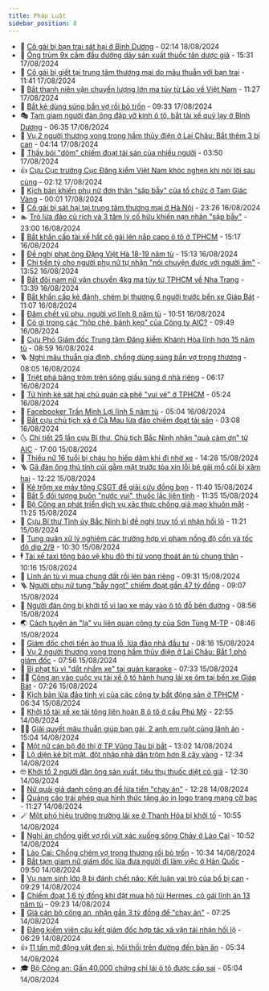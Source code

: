 ```yaml
---
title: Pháp Luật
sidebar_position: 8
---
```


<!-- dantri-phap-luat:START -->
- 🌊 [Cô gái bị bạn trai sát hại ở Bình Dương](https://dantri.com.vn/phap-luat/co-gai-bi-ban-trai-sat-hai-o-binh-duong-20240818090407589.htm) - 02:14 18/08/2024
- 🐲 [Ông trùm 9x cầm đầu đường dây sản xuất thuốc tân dược giả](https://dantri.com.vn/phap-luat/ong-trum-9x-cam-dau-duong-day-san-xuat-thuoc-tan-duoc-gia-20240817220051579.htm) - 15:31 17/08/2024
- 🌁 [Cô gái bị giết tại trung tâm thương mại do mâu thuẫn với bạn trai](https://dantri.com.vn/phap-luat/co-gai-bi-giet-tai-trung-tam-thuong-mai-do-mau-thuan-voi-ban-trai-20240817175946154.htm) - 11:41 17/08/2024
- 🎃 [Bắt thanh niên vận chuyển lượng lớn ma túy từ Lào về Việt Nam](https://dantri.com.vn/phap-luat/bat-thanh-nien-van-chuyen-luong-lon-ma-tuy-tu-lao-ve-viet-nam-20240817181745927.htm) - 11:27 17/08/2024
- 🦅 [Bắt kẻ dùng súng bắn vợ rồi bỏ trốn](https://dantri.com.vn/phap-luat/bat-ke-dung-sung-ban-vo-roi-bo-tron-20240817155717611.htm) - 09:33 17/08/2024
- 🎭 [Tạm giam người đàn ông đập vỡ kính ô tô, bắt tài xế quỳ lạy ở Bình Dương](https://dantri.com.vn/phap-luat/tam-giam-nguoi-dan-ong-dap-vo-kinh-o-to-bat-tai-xe-quy-lay-o-binh-duong-20240817130635091.htm) - 06:35 17/08/2024
- 🤗 [Vụ 2 người thương vong trong hầm thủy điện ở Lai Châu: Bắt thêm 3 bị can](https://dantri.com.vn/phap-luat/vu-2-nguoi-thuong-vong-trong-ham-thuy-dien-o-lai-chau-bat-them-3-bi-can-20240817104820321.htm) - 04:14 17/08/2024
- 🚀 [Thầy bói &quot;dỏm&quot; chiếm đoạt tài sản của nhiều người](https://dantri.com.vn/phap-luat/thay-boi-dom-chiem-doat-tai-san-cua-nhieu-nguoi-20240817102823356.htm) - 03:50 17/08/2024
- 👍 [Cựu Cục trưởng Cục Đăng kiểm Việt Nam khóc nghẹn khi nói lời sau cùng](https://dantri.com.vn/phap-luat/cuu-cuc-truong-cuc-dang-kiem-viet-nam-khoc-nghen-khi-noi-loi-sau-cung-20240817084925675.htm) - 02:12 17/08/2024
- 🧐 [Kịch bản khiến phụ nữ đơn thân &quot;sập bẫy&quot; của tổ chức ở Tam Giác Vàng](https://dantri.com.vn/phap-luat/kich-ban-khien-phu-nu-don-than-sap-bay-cua-to-chuc-o-tam-giac-vang-20240816220319056.htm) - 00:01 17/08/2024
- 🫶 [Cô gái bị sát hại tại trung tâm thương mại ở Hà Nội](https://dantri.com.vn/phap-luat/co-gai-bi-sat-hai-tai-trung-tam-thuong-mai-o-ha-noi-20240816234435341.htm) - 23:26 16/08/2024
- 🏊 [Trò lừa đảo cũ rích và 3 tâm lý cố hữu khiến nạn nhân &quot;sập bẫy&quot;](https://dantri.com.vn/phap-luat/tro-lua-dao-cu-rich-va-3-tam-ly-co-huu-khien-nan-nhan-sap-bay-20240813144846352.htm) - 23:00 16/08/2024
- 🌋 [Bắt khẩn cấp tài xế hất cô gái lên nắp capo ô tô ở TPHCM](https://dantri.com.vn/phap-luat/bat-khan-cap-tai-xe-hat-co-gai-len-nap-capo-o-to-o-tphcm-20240816220122145.htm) - 15:17 16/08/2024
- 👹 [Đề nghị phạt ông Đặng Việt Hà 18-19 năm tù](https://dantri.com.vn/phap-luat/de-nghi-phat-ong-dang-viet-ha-18-19-nam-tu-20240816213433792.htm) - 15:13 16/08/2024
- 🫣 [Chi tiền tỷ cho người phụ nữ tự nhận &quot;nói chuyện được với người âm&quot;](https://dantri.com.vn/phap-luat/chi-tien-ty-cho-nguoi-phu-nu-tu-nhan-noi-chuyen-duoc-voi-nguoi-am-20240816185845413.htm) - 13:52 16/08/2024
- 🎃 [Bắt đôi nam nữ vận chuyển 4kg ma túy từ TPHCM về Nha Trang](https://dantri.com.vn/phap-luat/bat-doi-nam-nu-van-chuyen-4kg-ma-tuy-tu-tphcm-ve-nha-trang-20240816200018170.htm) - 13:39 16/08/2024
- 🌝 [Bắt khẩn cấp kẻ đánh, chém bị thương 6 người trước bến xe Giáp Bát](https://dantri.com.vn/phap-luat/bat-khan-cap-ke-danh-chem-bi-thuong-6-nguoi-truoc-ben-xe-giap-bat-20240816175753797.htm) - 11:07 16/08/2024
- 🚀 [Đâm chết vũ phu, người vợ lĩnh 8 năm tù](https://dantri.com.vn/phap-luat/dam-chet-vu-phu-nguoi-vo-linh-8-nam-tu-20240816171722362.htm) - 10:51 16/08/2024
- 🥷 [Có gì trong các &quot;hộp chè, bánh kẹo&quot; của Công ty AIC?](https://dantri.com.vn/phap-luat/co-gi-trong-cac-hop-che-banh-keo-cua-cong-ty-aic-20240816162826504.htm) - 09:49 16/08/2024
- 👺 [Cựu Phó Giám đốc Trung tâm Đăng kiểm Khánh Hòa lĩnh hơn 15 năm tù](https://dantri.com.vn/phap-luat/cuu-pho-giam-doc-trung-tam-dang-kiem-khanh-hoa-linh-hon-15-nam-tu-20240816124246480.htm) - 08:59 16/08/2024
- 🪜 [Nghi mâu thuẫn gia đình, chồng dùng súng bắn vợ trọng thương](https://dantri.com.vn/phap-luat/nghi-mau-thuan-gia-dinh-chong-dung-sung-ban-vo-trong-thuong-20240816144854934.htm) - 08:05 16/08/2024
- 🦄 [Triệt phá băng trộm trên sông giấu súng ở nhà riêng](https://dantri.com.vn/phap-luat/triet-pha-bang-trom-tren-song-giau-sung-o-nha-rieng-20240816114419825.htm) - 06:17 16/08/2024
- 🦍 [Tử hình kẻ sát hại chủ quán cà phê &quot;vui vẻ&quot; ở TPHCM](https://dantri.com.vn/phap-luat/tu-hinh-ke-sat-hai-chu-quan-ca-phe-vui-ve-o-tphcm-20240816121307645.htm) - 05:24 16/08/2024
- 🌁 [Facebooker Trần Minh Lợi lĩnh 5 năm tù](https://dantri.com.vn/phap-luat/facebooker-tran-minh-loi-linh-5-nam-tu-20240816111515680.htm) - 05:04 16/08/2024
- 💯 [Bắt cựu chủ tịch xã ở Cà Mau lừa đảo chiếm đoạt tài sản](https://dantri.com.vn/phap-luat/bat-cuu-chu-tich-xa-o-ca-mau-lua-dao-chiem-doat-tai-san-20240816095348926.htm) - 03:08 16/08/2024
- 🌜 [Chi tiết 25 lần cựu Bí thư, Chủ tịch Bắc Ninh nhận &quot;quà cảm ơn&quot; từ AIC](https://dantri.com.vn/phap-luat/chi-tiet-25-lan-cuu-bi-thu-chu-tich-bac-ninh-nhan-qua-cam-on-tu-aic-20240815220224434.htm) - 17:00 15/08/2024
- 👹 [Thiếu nữ 16 tuổi bị cháu họ hiếp dâm khi đi nhờ xe](https://dantri.com.vn/phap-luat/thieu-nu-16-tuoi-bi-chau-ho-hiep-dam-khi-di-nho-xe-20240815205510806.htm) - 14:28 15/08/2024
- 🪜 [Gã đàn ông thú tính cúi gằm mặt trước tòa xin lỗi bé gái mồ côi bị xâm hại](https://dantri.com.vn/phap-luat/ga-dan-ong-thu-tinh-cui-gam-mat-truoc-toa-xin-loi-be-gai-mo-coi-bi-xam-hai-20240815171812106.htm) - 12:22 15/08/2024
- 🦩 [Kẻ trộm xe máy tông CSGT để giải cứu đồng bọn](https://dantri.com.vn/phap-luat/ke-trom-xe-may-tong-csgt-de-giai-cuu-dong-bon-20240815181852257.htm) - 11:40 15/08/2024
- 💂 [Bắt 5 đối tượng buôn &quot;nước vui&quot;, thuốc lắc liên tỉnh](https://dantri.com.vn/phap-luat/bat-5-doi-tuong-buon-nuoc-vui-thuoc-lac-lien-tinh-20240815172747575.htm) - 11:35 15/08/2024
- 💃 [Bộ Công an phát triển dịch vụ xác thực chống giả mạo khuôn mặt](https://dantri.com.vn/phap-luat/bo-cong-an-phat-trien-dich-vu-xac-thuc-chong-gia-mao-khuon-mat-20240815161222140.htm) - 11:25 15/08/2024
- 🧐 [Cựu Bí thư Tỉnh ủy Bắc Ninh bị đề nghị truy tố vì nhận hối lộ](https://dantri.com.vn/phap-luat/cuu-bi-thu-tinh-uy-bac-ninh-bi-de-nghi-truy-to-vi-nhan-hoi-lo-20240815182024300.htm) - 11:21 15/08/2024
- 🤗 [Tung quân xử lý nghiêm các trường hợp vi phạm nồng độ cồn và tốc độ dịp 2/9](https://dantri.com.vn/phap-luat/tung-quan-xu-ly-nghiem-cac-truong-hop-vi-pham-nong-do-con-va-toc-do-dip-29-20240815165758970.htm) - 10:30 15/08/2024
- 🕴 [Tài xế taxi tông bảo vệ khu đô thị tử vong thoát án tù chung thân](https://dantri.com.vn/phap-luat/tai-xe-taxi-tong-bao-ve-khu-do-thi-tu-vong-thoat-an-tu-chung-than-20240815164341902.htm) - 10:16 15/08/2024
- 🐎 [Lĩnh án tù vì mua chung đất rồi lén bán riêng](https://dantri.com.vn/phap-luat/linh-an-tu-vi-mua-chung-dat-roi-len-ban-rieng-20240815152923875.htm) - 09:31 15/08/2024
- 🪜 [Người phụ nữ tung &quot;bẫy ngọt&quot; chiếm đoạt gần 47 tỷ đồng](https://dantri.com.vn/phap-luat/nguoi-phu-nu-tung-bay-ngot-chiem-doat-gan-47-ty-dong-20240815144435967.htm) - 09:07 15/08/2024
- 🤭 [Người đàn ông bị khởi tố vì lao xe máy vào ô tô đỗ bên đường](https://dantri.com.vn/phap-luat/nguoi-dan-ong-bi-khoi-to-vi-lao-xe-may-vao-o-to-do-ben-duong-20240815153628126.htm) - 08:56 15/08/2024
- 🌏 [Cách tuyên án &quot;lạ&quot; vụ liên quan công ty của Sơn Tùng M-TP](https://dantri.com.vn/phap-luat/cach-tuyen-an-la-vu-lien-quan-cong-ty-cua-son-tung-m-tp-20240815153613642.htm) - 08:46 15/08/2024
- 🎃 [Giám đốc chơi tiền ảo thua lỗ, lừa đảo nhà đầu tư](https://dantri.com.vn/phap-luat/giam-doc-choi-tien-ao-thua-lo-lua-dao-nha-dau-tu-20240815145302983.htm) - 08:16 15/08/2024
- 🗽 [Vụ 2 người thương vong trong hầm thủy điện ở Lai Châu: Bắt 1 phó giám đốc](https://dantri.com.vn/phap-luat/vu-2-nguoi-thuong-vong-trong-ham-thuy-dien-o-lai-chau-bat-1-pho-giam-doc-20240815143741225.htm) - 07:56 15/08/2024
- 🌁 [Bị phạt tù vì &quot;dắt nhầm xe&quot; tại quán karaoke](https://dantri.com.vn/phap-luat/bi-phat-tu-vi-dat-nham-xe-tai-quan-karaoke-20240815131822308.htm) - 07:33 15/08/2024
- 🧑‍💻 [Công an vào cuộc vụ tài xế ô tô hành hung lái xe ôm tại bến xe Giáp Bát](https://dantri.com.vn/phap-luat/cong-an-vao-cuoc-vu-tai-xe-o-to-hanh-hung-lai-xe-om-tai-ben-xe-giap-bat-20240815141529099.htm) - 07:26 15/08/2024
- 🌮 [Kịch bản lừa đảo tinh vi của các công ty bất động sản ở TPHCM](https://dantri.com.vn/phap-luat/kich-ban-lua-dao-tinh-vi-cua-cac-cong-ty-bat-dong-san-o-tphcm-20240815132953237.htm) - 06:34 15/08/2024
- 🤗 [Khởi tố tài xế xe tải tông liên hoàn 8 ô tô ở cầu Phú Mỹ](https://dantri.com.vn/phap-luat/khoi-to-tai-xe-xe-tai-tong-lien-hoan-8-o-to-o-cau-phu-my-20240814211241759.htm) - 22:55 14/08/2024
- 👨‍🏫 [Giải quyết mâu thuẫn giúp bạn gái, 2 anh em ruột cùng lãnh án](https://dantri.com.vn/phap-luat/giai-quyet-mau-thuan-giup-ban-gai-2-anh-em-ruot-cung-lanh-an-20240814185407487.htm) - 15:04 14/08/2024
- 🎉 [Một nữ cán bộ đô thị ở TP Vũng Tàu bị bắt](https://dantri.com.vn/phap-luat/mot-nu-can-bo-do-thi-o-tp-vung-tau-bi-bat-20240814190651862.htm) - 13:02 14/08/2024
- 🤗 [Lộ diện kẻ bịt mặt, đột nhập nhà dân trộm hơn 8 cây vàng](https://dantri.com.vn/phap-luat/lo-dien-ke-bit-mat-dot-nhap-nha-dan-trom-hon-8-cay-vang-20240814174813888.htm) - 12:34 14/08/2024
- 🤓 [Khởi tố 2 người đàn ông sản xuất, tiêu thụ thuốc diệt cỏ giả](https://dantri.com.vn/phap-luat/khoi-to-2-nguoi-dan-ong-san-xuat-tieu-thu-thuoc-diet-co-gia-20240814181916331.htm) - 12:30 14/08/2024
- 👹 [Nữ quái giả danh công an để lừa tiền &quot;chạy án&quot;](https://dantri.com.vn/phap-luat/nu-quai-gia-danh-cong-an-de-lua-tien-chay-an-20240814191832698.htm) - 12:28 14/08/2024
- 🐘 [Quảng cáo trái phép qua hình thức tặng áo in logo trang mạng cờ bạc](https://dantri.com.vn/phap-luat/quang-cao-trai-phep-qua-hinh-thuc-tang-ao-in-logo-trang-mang-co-bac-20240718222518406.htm) - 11:27 14/08/2024
- 🪄 [Một phó hiệu trưởng trường lái xe ở Thanh Hóa bị khởi tố](https://dantri.com.vn/phap-luat/mot-pho-hieu-truong-truong-lai-xe-o-thanh-hoa-bi-khoi-to-20240814164415927.htm) - 10:55 14/08/2024
- 💄 [Nghi án chồng giết vợ rồi vứt xác xuống sông Chảy ở Lào Cai](https://dantri.com.vn/phap-luat/nghi-an-chong-giet-vo-roi-vut-xac-xuong-song-chay-o-lao-cai-20240814174300323.htm) - 10:52 14/08/2024
- 🐎 [Lào Cai: Chồng chém vợ trọng thương rồi bỏ trốn](https://dantri.com.vn/phap-luat/lao-cai-chong-chem-vo-trong-thuong-roi-bo-tron-20240814172939867.htm) - 10:34 14/08/2024
- 💯 [Bắt tạm giam nữ giám đốc lừa đưa người đi làm việc ở Hàn Quốc](https://dantri.com.vn/phap-luat/bat-tam-giam-nu-giam-doc-lua-dua-nguoi-di-lam-viec-o-han-quoc-20240814161031164.htm) - 09:50 14/08/2024
- 💯 [Vụ nam sinh lớp 8 bị đánh chết não: Kết luận vai trò của bố bị can](https://dantri.com.vn/phap-luat/vu-nam-sinh-lop-8-bi-danh-chet-nao-ket-luan-vai-tro-cua-bo-bi-can-20240814162014294.htm) - 09:29 14/08/2024
- 🌈 [Chiếm đoạt 1,6 tỷ đồng khi đặt mua hộ túi Hermes, cô gái lĩnh án 13 năm tù](https://dantri.com.vn/phap-luat/chiem-doat-16-ty-dong-khi-dat-mua-ho-tui-hermes-co-gai-linh-an-13-nam-tu-20240814161518747.htm) - 09:23 14/08/2024
- 🧠 [Giả cán bộ công an, nhận gần 3 tỷ đồng để &quot;chạy án&quot;](https://dantri.com.vn/phap-luat/gia-can-bo-cong-an-nhan-gan-3-ty-dong-de-chay-an-20240814140914045.htm) - 07:25 14/08/2024
- 🌈 [Đăng kiểm viên câu kết giám đốc hợp tác xã vận tải nhận hối lộ](https://dantri.com.vn/phap-luat/dang-kiem-vien-cau-ket-giam-doc-hop-tac-xa-van-tai-nhan-hoi-lo-20240814125914719.htm) - 06:29 14/08/2024
- 👍 [11 tấn mỡ động vật đen sì, hôi thối trên đường đến bàn ăn](https://dantri.com.vn/phap-luat/11-tan-mo-dong-vat-den-si-hoi-thoi-tren-duong-den-ban-an-20240814112222954.htm) - 05:34 14/08/2024
- 🎓 [Bộ Công an: Gần 40.000 chứng chỉ lái ô tô được cấp sai](https://dantri.com.vn/phap-luat/bo-cong-an-gan-40000-chung-chi-lai-o-to-duoc-cap-sai-20240814115923684.htm) - 05:04 14/08/2024<!-- dantri-phap-luat:END -->
